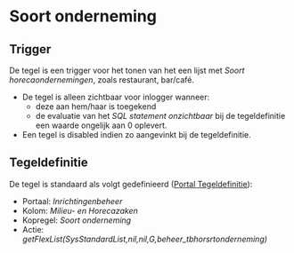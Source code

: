 # Soort onderneming

## Trigger

De tegel is een trigger voor het tonen van het een lijst met _Soort horecaondernemingen_, zoals restaurant, bar/café.

- De tegel is alleen zichtbaar voor inlogger wanneer:
  - deze aan hem/haar is toegekend
  - de evaluatie van het _SQL statement onzichtbaar_ bij de tegeldefinitie een waarde ongelijk aan 0 oplevert.
- Een tegel is disabled indien zo aangevinkt bij de tegeldefinitie.

## Tegeldefinitie

De tegel is standaard als volgt gedefinieerd ([Portal Tegeldefinitie](../../../../instellen_inrichten/portaldefinitie/portal_tegel.md)):

- Portaal: _Inrichtingenbeheer_
- Kolom: _Milieu- en Horecazaken_
- Kopregel: _Soort onderneming_
- Actie: _getFlexList(SysStandardList,nil,nil,G,beheer_tbhorsrtonderneming)_
